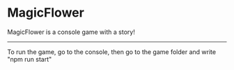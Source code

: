 # MagicFlower
MagicFlower is a console game with a story!
____

To run the game, go to the console, then go to the game folder and write "npm run start"
